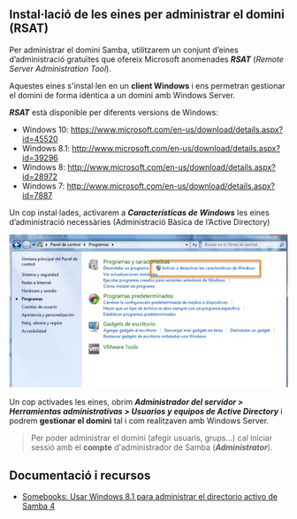 ## Instal·lació de les eines per administrar el domini (RSAT)

Per administrar el domini Samba, utilitzarem un conjunt d’eines d’administració gratuïtes que ofereix Microsoft anomenades **_RSAT_** (_Remote Server Administration Tool_).

Aquestes eines s'instal·len en un **client Windows** i ens permetran gestionar el domini de forma idèntica a un domini amb Windows Server.

**_RSAT_** està disponible per diferents versions de Windows:

* Windows 10: https://www.microsoft.com/en-us/download/details.aspx?id=45520
* Windows 8.1: http://www.microsoft.com/en-us/download/details.aspx?id=39296
* Windows 8: http://www.microsoft.com/en-us/download/details.aspx?id=28972
* Windows 7: http://www.microsoft.com/en-us/download/details.aspx?id=7887

Un cop instal·lades, activarem a **_Características de Windows_** les eines d’administració necessàries (Administració Bàsica de l’Active Directory)

![](/assets/RSAT1.jpg)

Un cop activades les eines, obrim **_Administrador del servidor > Herramientas administrativas > Usuarios y equipos de Active Directory_** i podrem **gestionar el domini** tal i com realitzaven amb Windows Server.

> Per poder administrar el domini (afegir usuaris, grups...) cal iniciar sessió amb el **compte** d'administrador de Samba (**_Administrator_**).

## Documentació i recursos

* [Somebooks: Usar Windows 8.1 para administrar el directorio activo de Samba 4](http://somebooks.es/capitulo-12-integracion-de-redes-mixtas-con-windows-y-linux/8/)
